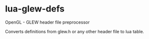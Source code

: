 lua-glew-defs
=============

OpenGL - GLEW header file preprocessor

Converts definitions from glew.h or any other header file to lua table.
